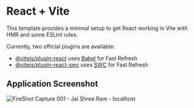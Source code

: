 # React + Vite

This template provides a minimal setup to get React working in Vite with HMR and some ESLint rules.

Currently, two official plugins are available:

- [@vitejs/plugin-react](https://github.com/vitejs/vite-plugin-react/blob/main/packages/plugin-react/README.md) uses [Babel](https://babeljs.io/) for Fast Refresh
- [@vitejs/plugin-react-swc](https://github.com/vitejs/vite-plugin-react-swc) uses [SWC](https://swc.rs/) for Fast Refresh

## Application Screenshot

![FireShot Capture 001 - Jai Shree Ram - localhost](https://github.com/arpitgoswami/Hanuman-Bhakti-Sagar/assets/71710858/fbeefa43-f398-4bb9-9ce1-2c3c5b852217)
